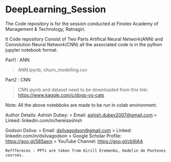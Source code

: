 # DeepLearning_Session
The Code repository is for the session conducted at Finolex Academy of Management &amp; Technology, Ratnagiri.

It Code repository Consist of Two Parts Artifical Neural Network(ANN) and Convolution Neural Network(CNN) all the associated code is in the python jupyter notebook format.

Part1 : ANN
  > ANN.ipynb, churn_modelling.csv
  
 Part2 : CNN
  > CNN.ipynb and dataset need to be downloaded from this link: https://www.kaggle.com/c/dogs-vs-cats
  
  Note: All the above notebboks are made to be run in colab environment.
  
  Author Details:
  Ashish Dubey: 
    > Email: ashish.dubey2007@gmail.com
    > Linked: linkedin.com/in/hereisashish
    
  Godson Dsilva: 
    > Email: dsilvagodson@gmail.com
    > Linked: linkedin.com/in/dsilvagodson
    > Google Scholar Profile: https://goo.gl/585asm
    > YouTube Channel: https://goo.gl/cb9iAA
    
    
    Refffereces : PPTs are taken from Kirill Eremenko, Hadelin de Ponteves courses.
